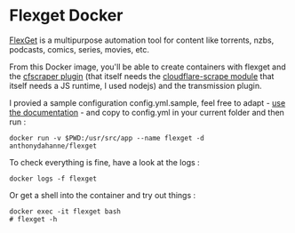 Flexget Docker
==============

[FlexGet](http://flexget.com/) is a multipurpose automation tool for content like torrents, nzbs, podcasts, comics, series, movies, etc.

From this Docker image, you'll be able to create containers with flexget and the [cfscraper plugin](https://gist.github.com/cvium/8a585b544a98a36434a6) (that itself needs the [cloudflare-scrape module](https://github.com/Anorov/cloudflare-scrape) that itself needs a JS runtime, I used nodejs) and the transmission plugin.

I provied a sample configuration config.yml.sample, feel free to adapt - [use the documentation](http://flexget.com/wiki/Configuration) - and copy to config.yml in your current folder and then run :

    docker run -v $PWD:/usr/src/app --name flexget -d anthonydahanne/flexget

To check everything is fine, have a look at the logs :

    docker logs -f flexget

Or get a shell into the container and try out things :

    docker exec -it flexget bash
    # flexget -h
